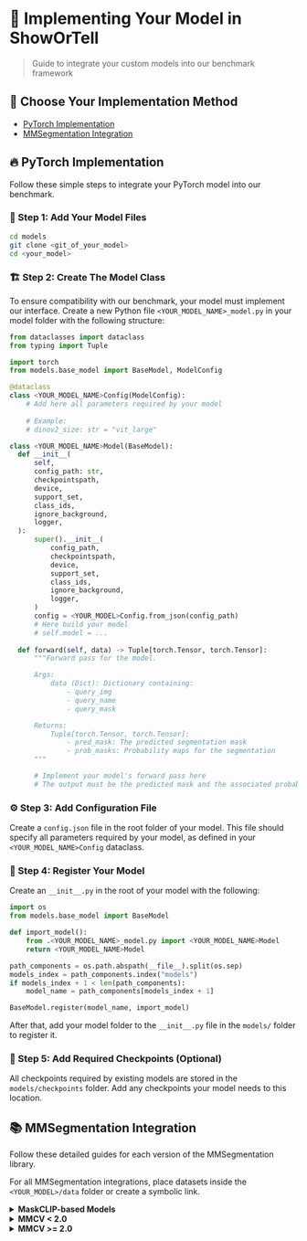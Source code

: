 # 🚀 Implementing Your Model in ShowOrTell

> Guide to integrate your custom models into our benchmark framework

## 🧩 Choose Your Implementation Method

- [PyTorch Implementation](#-pytorch-implementation)
- [MMSegmentation Integration](#-mmsegmentation-integration)

## 🔥 PyTorch Implementation

Follow these simple steps to integrate your PyTorch model into our benchmark.

### 📁 Step 1: Add Your Model Files

```bash
cd models
git clone <git_of_your_model>
cd <your_model>
```

### 🏗️ Step 2: Create The Model Class

To ensure compatibility with our benchmark, your model must implement our interface. Create a new Python file `<YOUR_MODEL_NAME>_model.py` in your model folder with the following structure:

```python
from dataclasses import dataclass
from typing import Tuple

import torch
from models.base_model import BaseModel, ModelConfig

@dataclass
class <YOUR_MODEL_NAME>Config(ModelConfig):
    # Add here all parameters required by your model
    
    # Example:
    # dinov2_size: str = "vit_large"

class <YOUR_MODEL_NAME>Model(BaseModel):
  def __init__(
      self,
      config_path: str,
      checkpointspath,
      device,
      support_set,
      class_ids,
      ignore_background,
      logger,
  ):
      super().__init__(
          config_path,
          checkpointspath,
          device,
          support_set,
          class_ids,
          ignore_background,
          logger,
      )
      config = <YOUR_MODEL>Config.from_json(config_path)
      # Here build your model
      # self.model = ...
      
  def forward(self, data) -> Tuple[torch.Tensor, torch.Tensor]:
      """Forward pass for the model.

      Args:
          data (Dict): Dictionary containing:
              - query_img
              - query_name
              - query_mask

      Returns:
          Tuple[torch.Tensor, torch.Tensor]:
              - pred_mask: The predicted segmentation mask
              - prob_masks: Probability maps for the segmentation
      """

      # Implement your model's forward pass here
      # The output must be the predicted mask and the associated probability
```

### ⚙️ Step 3: Add Configuration File

Create a `config.json` file in the root folder of your model. This file should specify all parameters required by your model, as defined in your `<YOUR_MODEL_NAME>Config` dataclass.

### 📝 Step 4: Register Your Model

Create an `__init__.py` in the root of your model with the following:

```python
import os
from models.base_model import BaseModel

def import_model():
    from .<YOUR_MODEL_NAME>_model.py import <YOUR_MODEL_NAME>Model
    return <YOUR_MODEL_NAME>Model

path_components = os.path.abspath(__file__).split(os.sep)
models_index = path_components.index("models")
if models_index + 1 < len(path_components):
    model_name = path_components[models_index + 1]

BaseModel.register(model_name, import_model)
```

After that, add your model folder to the `__init__.py` file in the `models/` folder to register it.

### 🔄 Step 5: Add Required Checkpoints (Optional)

All checkpoints required by existing models are stored in the `models/checkpoints` folder. Add any checkpoints your model needs to this location.

## 📚 MMSegmentation Integration

Follow these detailed guides for each version of the MMSegmentation library.

For all MMSegmentation integrations, place datasets inside the `<YOUR_MODEL>/data` folder or create a symbolic link.

<details>
  <summary><b>MaskCLIP-based Models</b></summary>

  ### Step 1: Create the Dataset Class
  In the `mmseg/datasets` folder, create a file `prompting.py` with the following:

  ```python
  import colorsys
  import os

  from .builder import DATASETS
  from .custom import CustomDataset

  @DATASETS.register_module()
  class PromptingDataset(CustomDataset):
      def __init__(self, dataset_name, **kwargs):
          kwargs["data_root"] = os.path.join(kwargs.get("data_root"), dataset_name)
          img_dir = "valid"
          ann_dir = "annotations/valid"

          classes = self.__get_classes(kwargs["data_root"])
          palette = self.__generate_palette(len(classes))

          super(PromptingDataset, self).__init__(
              img_dir=img_dir,
              ann_dir=ann_dir,
              classes=classes,
              palette=palette,
              reduce_zero_label=False,
              **kwargs,
          )

      def __generate_palette(self, num_classes):
          palette = [[0, 0, 0]]
          for i in range(num_classes):
              hue = i / num_classes
              rgb = colorsys.hsv_to_rgb(hue, 1.0, 1.0)
              rgb_list = [int(x * 255) for x in rgb]
              palette.append(rgb_list)
          return palette

      def __get_classes(self, data_root):
          classes = ()
          with open(os.path.join(data_root, "classes.txt")) as f:
              for line in f:
                  classes = classes + (line.strip(),)
          print(classes)
          return classes
  ```
  Remember to import the newly created class in the `__init__.py` file.

  ### Step 2: Add Configuration Files

  Create a new configuration file for each dataset in the `configs/_base_/datasets` folder.

  > ⚠️ **IMPORTANT**
  >
  > - Customize the `dataset_name` and `img_suffix` accordingly.
  > - Some models may require different parameters in the test_pipeline or additional model settings. Check existing configuration files for examples

  Example configuration file:

  ```python
  dataset_type = "PromptingDataset"
  data_root = "./data"
  img_norm_cfg = dict(
      mean=[123.675, 116.28, 103.53], std=[58.395, 57.12, 57.375], to_rgb=True
  )
  crop_size = (512, 512)
  test_pipeline = [
      dict(type="LoadImageFromFile"),
      dict(
          type="MultiScaleFlipAug",
          img_scale=(2048, 512),
          flip=False,
          transforms=[
              dict(type="Resize", keep_ratio=True),
              dict(type="RandomFlip"),
              dict(type="Normalize", **img_norm_cfg),
              dict(type="ImageToTensor", keys=["img"]),
              dict(type="Collect", keys=["img"]),
          ],
      ),
  ]

  data = dict(
      samples_per_gpu=4,
      workers_per_gpu=4,
      test=dict(
          type=dataset_type,
          dataset_name="<DATASET_NAME>",  # Change this accordingly!
          data_root=data_root,
          pipeline=test_pipeline,
          img_suffix=".jpg/.png/.jpeg",  # Change this accordingly!
          seg_map_suffix=".png",
      )
  )
  ```

  In the `configs/<MODEL_NAME>` folder, create a new configuration file for each dataset:

  ```python
  _base_ = [
    '../_base_/models/<MODEL_CONFIG>.py', '../_base_/datasets/<DATASET_CONFIG>.py', 
    '../_base_/default_runtime.py', '../_base_/schedules/schedule_20k.py'
  ]
  model = dict(
      decode_head=dict(
          num_classes=<DATASET_NUM_CLASSES>,
          text_categories=<DATASET_NUM_CLASSES>, 
          text_channels=512,
          text_embeddings_path='./pretrain/<PATH_TO_EXTRACTED_TEXT_EMBEDDINGS>.pth',
          visual_projs_path='./pretrain/ViT16_clip_weights.pth',
      ),
  )
  ```

  ### Step 3: Run Evaluation

  Use this command to run the evaluation:

  ```bash
  python tools/test.py configs/<MODEL_NAME>/<DATASET_CONFIG_STEP_2>.py <PRETRAIN_PATH> --eval mIoU
  ```
  > 📝 **NOTE**: Command may vary depending on your model. Check the model documentation.
</details>

<details>
  <summary><b>MMCV < 2.0</b></summary>

  ### Step 1: Create the Dataset Class
  In the `segmentation/datasets` folder, create a file `prompting.py` with the following:

  ```python
  import colorsys
  import os

  from mmseg.datasets import DATASETS, CustomDataset

  @DATASETS.register_module()
  class PromptingDataset(CustomDataset):
      def __init__(self, dataset_name, **kwargs):
          kwargs["data_root"] = os.path.join(kwargs.get("data_root"), dataset_name)
          img_dir = "valid"
          ann_dir = "annotations/valid"

          classes = self.__get_classes(kwargs["data_root"])
          palette = self.__generate_palette(len(classes))

          super(PromptingDataset, self).__init__(
              img_dir=img_dir,
              ann_dir=ann_dir,
              classes=classes,
              palette=palette,
              reduce_zero_label=False,
              **kwargs,
          )

      def __generate_palette(self, num_classes):
          palette = [[0, 0, 0]]
          for i in range(num_classes):
              hue = i / num_classes
              rgb = colorsys.hsv_to_rgb(hue, 1.0, 1.0)
              rgb_list = [int(x * 255) for x in rgb]
              palette.append(rgb_list)
          return palette

      def __get_classes(self, data_root):
          classes = ()
          with open(os.path.join(data_root, "classes.txt")) as f:
              for line in f:
                  classes = classes + (line.strip(),)
          print(classes)
          return classes
  ```
  Remember to import the newly created class in the `__init__.py` file.

  ### Step 2: Add Configuration Files

  In `segmentation/configs/_base_/custom_import.py` add the import of your dataset class (e.g., `segmentation.datasets.prompting`).
  
  > ⚠️ **IMPORTANT**
  >
  > - Customize the `dataset_name` and `img_suffix` accordingly.
  > - Some models may require different parameters in the test_pipeline or additional model settings. Check existing configuration files for examples.

  Create configuration files for each dataset in the `segmentation/configs/_base_/datasets` folder:

  ```python
  _base_ = ["../custom_import.py"]
  dataset_type = "PromptingDataset"
  data_root = "./data"

  test_pipeline = [
      dict(type="LoadImageFromFile"),
      dict(type="ToRGB"),
      dict(
          type="MultiScaleFlipAug",
          img_scale=(2048, 448),
          flip=False,
          transforms=[
              dict(type="Resize", keep_ratio=True),
              dict(type="RandomFlip"),
              dict(type="ImageToTensorV2", keys=["img"]),
              dict(
                  type="Collect",
                  keys=["img"],
                  meta_keys=["ori_shape", "img_shape", "pad_shape", "flip", "img_info"],
              ),
          ],
      ),
  ]

  data = dict(
      test=dict(
          type=dataset_type,
          dataset_name="<DATASET_NAME>",  # Change this accordingly!
          data_root=data_root,
          pipeline=test_pipeline,
          img_suffix=".jpg/.png/.jpeg",  # Change this accordingly!
          seg_map_suffix=".png",
      )
  )

  test_cfg = dict(mode="slide", stride=(224, 224), crop_size=(448, 448))
  ```

  ### Step 3: Modify the Model Config

  Update the model configs to enable evaluation on benchmark datasets:
  1. Add datasets to the `evaluate` section by adding the name with config path
  2. Add dataset names to the `evaluate.task` section

  ### Step 4: Run Evaluation

  Execute this command to run the evaluation:

  ```bash
  python main_eval.py <MODEL_CONFIG>.yaml
  ```
  > 📝 **NOTE**: Command may vary depending on your model. Check the model documentation.
</details>

<details>
  <summary><b>MMCV >= 2.0</b></summary>

  ### Step 1: Create the Dataset Class
  Add the following to `custom_datasets.py`:

  ```python
  @DATASETS.register_module()
  class PromptingDataset(BaseSegDataset):
    def __init__(self, dataset_name, **kwargs):
        kwargs["data_root"] = osp.join(kwargs.get("data_root"), dataset_name)
        img_dir = "valid"
        ann_dir = "annotations/valid"

        classes = self.__get_classes(kwargs["data_root"])
        palette = self.__generate_palette(len(classes) - 1)

        super(PromptingDataset, self).__init__(
            data_prefix=dict(img_path=img_dir, seg_map_path=ann_dir),
            metainfo=dict(classes=classes, palette=palette),
            **kwargs,
        )

    def __generate_palette(self, num_classes):
        palette = [[0, 0, 0]]
        for i in range(num_classes):
            hue = i / num_classes
            rgb = colorsys.hsv_to_rgb(hue, 1.0, 1.0)
            rgb_list = [int(x * 255) for x in rgb]
            palette.append(rgb_list)
        return palette

    def __get_classes(self, data_root):
        classes = ()
        with open(osp.join(data_root, "classes.txt")) as f:
            for line in f:
                classes = classes + (line.strip(),)
        print(classes)
        return classes
  ```

  ### Step 2: Add Configuration Files

  > ⚠️ **IMPORTANT**
  >
  > - Customize the `dataset_name` and `img_suffix` accordingly.
  > - Some models may require different parameters in the test_pipeline or additional model settings. Check existing configuration files for examples.
  
  Create configuration files for each dataset in the `configs/` folder:

  ```python
  _base_ = './base_config.py'

  # model settings
  model = dict(
      name_path='./configs/cls_seginw_mhpv1.txt',
      prob_thd= 0.2
  )

  # dataset settings
  dataset_type = 'PromptingDataset'
  data_root = './data'

  test_pipeline = [
      dict(type='LoadImageFromFile'),
      dict(type='Resize', scale=(2048, 336), keep_ratio=True),
      dict(type='LoadAnnotations'),
      dict(type='PackSegInputs')
  ]

  test_dataloader = dict(
      batch_size=1,
      num_workers=4,
      persistent_workers=True,
      sampler=dict(type='DefaultSampler', shuffle=False),
      dataset=dict(
          type=dataset_type,
          dataset_name="<DATASET_NAME>",  # Change this accordingly!
          data_root=data_root,
          img_suffix=".jpg/.png/.jpeg",  # Change this accordingly!
          seg_map_suffix=".png",
          pipeline=test_pipeline))
  ```

  ### Step 3: Run Evaluation

  Execute this command to run evaluation:

  ```bash
  python eval.py --config ./configs/<CONFIG_NAME.py # --other_model_parameters
  ```
  > 📝 **NOTE**: Command may vary depending on your model. Check the model documentation.
</details>